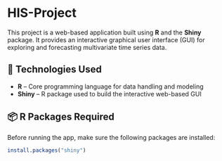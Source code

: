 # HIS-Project

This project is a web-based application built using **R** and the **Shiny** package. It provides an interactive graphical user interface (GUI) for exploring and forecasting multivariate time series data.

## 🚀 Technologies Used

- **R** – Core programming language for data handling and modeling
- **Shiny** – R package used to build the interactive web-based GUI

## 📦 R Packages Required

Before running the app, make sure the following packages are installed:

```r
install.packages("shiny")
